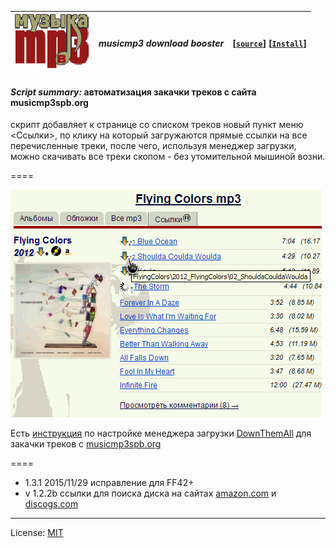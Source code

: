 | ![музыка мрЗ](/res/mmp3.gif) | ***musicmp3 download booster*** |  **[[`source`]](/src/musicmp3_download_booster.user.js)**  **[[`Install`]](/../../raw/master/src/musicmp3_download_booster.user.js)** |
| :----: | :---- | ---------------------- |
#### *Script summary:*  автоматизация закачки треков с сайта musicmp3spb.org 

скрипт добавляет к странице со списком треков новый пункт меню <Cсылки>, 
по клику на который загружаются прямые ссылки на все перечисленные треки, 
после чего, используя менеджер загрузки, можно скачивать все треки скопом - без утомительной мышиной возни.

====

![screenshot](../res/mmp3shot.gif)

Есть [инструкция](http://userscripts-mirror.org/topics/87458.html) по настройке 
менеджера загрузки [DownThemAll](http://www.downthemall.net/) для закачки треков с [musicmp3spb.org](http://musicmp3spb.org)

====

*  1.3.1 2015/11/29 исправление для FF42+ 
* v 1.2.2b ссылки для поиска диска на сайтах [amazon.com](http://www.amazon.com/gp/new-releases/music/408264/ref=zg_bsnr_nav_m_3_292809) и [discogs.com](http://www.discogs.com/search/?sort=date_added%2Cdesc&genre_exact=Rock)

-----

License: <a href=https://opensource.org/licenses/MIT>MIT</a>
